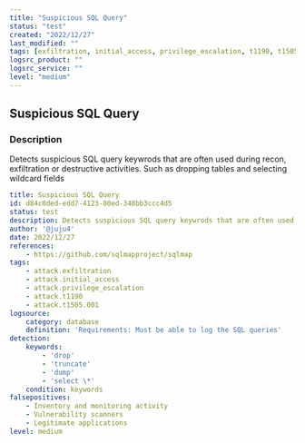 ```yaml
---
title: "Suspicious SQL Query"
status: "test"
created: "2022/12/27"
last_modified: ""
tags: [exfiltration, initial_access, privilege_escalation, t1190, t1505_001, detection_rule]
logsrc_product: ""
logsrc_service: ""
level: "medium"
---
```


## Suspicious SQL Query

### Description

Detects suspicious SQL query keywrods that are often used during recon, exfiltration or destructive activities. Such as dropping tables and selecting wildcard fields

```yml
title: Suspicious SQL Query
id: d84c0ded-edd7-4123-80ed-348bb3ccc4d5
status: test
description: Detects suspicious SQL query keywrods that are often used during recon, exfiltration or destructive activities. Such as dropping tables and selecting wildcard fields
author: '@juju4'
date: 2022/12/27
references:
    - https://github.com/sqlmapproject/sqlmap
tags:
    - attack.exfiltration
    - attack.initial_access
    - attack.privilege_escalation
    - attack.t1190
    - attack.t1505.001
logsource:
    category: database
    definition: 'Requirements: Must be able to log the SQL queries'
detection:
    keywords:
        - 'drop'
        - 'truncate'
        - 'dump'
        - 'select \*'
    condition: keywords
falsepositives:
    - Inventory and monitoring activity
    - Vulnerability scanners
    - Legitimate applications
level: medium

```
